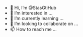 - 👋 Hi, I’m @StasGtiHub
- 👀 I’m interested in ...
- 🌱 I’m currently learning ...
- 💞️ I’m looking to collaborate on ...
- 📫 How to reach me ...

<!---
StasGtiHub/StasGtiHub is a ✨ special ✨ repository because its `README.md` (this file) appears on your GitHub profile.
You can click the Preview link to take a look at your changes.
--->
